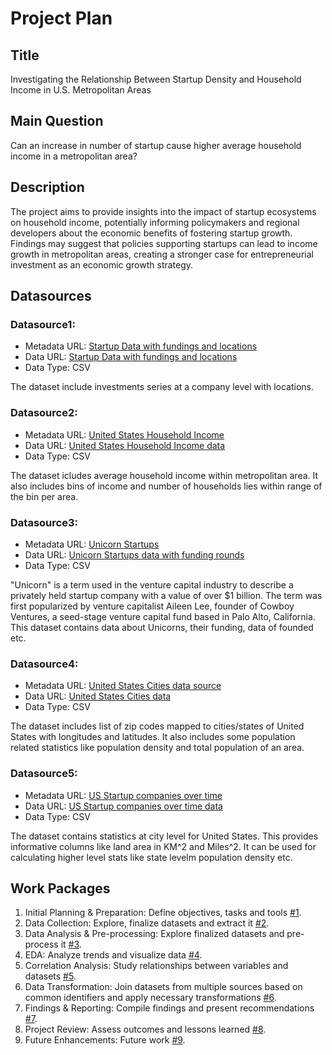# Project Plan

## Title
<!-- Give your project a short title. -->
Investigating the Relationship Between Startup Density and Household Income in U.S. Metropolitan Areas
<!--Economic Outcomes based on Population Density in Americas-->

## Main Question

<!-- Think about one main question you want to answer based on the data. -->
Can an increase in number of startup cause higher average household income in a metropolitan area?
<!-- 2. What is the impact of educational attainment on financial activity in metropolitan area? -->

## Description

<!-- Describe your data science project in max. 200 words. Consider writing about why and how you attempt it. -->

The project aims to provide insights into the impact of startup ecosystems on household income, potentially informing policymakers and regional developers about the economic benefits of fostering startup growth. Findings may suggest that policies supporting startups can lead to income growth in metropolitan areas, creating a stronger case for entrepreneurial investment as an economic growth strategy.

<!--This project examines how population density in rural and urban regions across America impacts financial activity, startup formation, and their contributions to GDP. By analyzing data from North and South America, we aim to understand how different density levels shape economic outcomes in various socioeconomic contexts. Using datasets on demographics, financial activity, and startup metrics, we’ll employ statistical methods to identify patterns and relationships. Our findings are expected to reveal density-driven factors that can support economic growth, offering insights for policymakers and investors to develop strategies that promote balanced development in diverse areas across America.-->

## Datasources

<!-- Describe each datasources you plan to use in a section. Use the prefic "DatasourceX" where X is the id of the datasource. -->

### Datasource1: 
* Metadata URL: [Startup Data with fundings and locations](https://www.kaggle.com/datasets/arindam235/startup-investments-crunchbase)
* Data URL: [Startup Data with fundings and locations](https://www.kaggle.com/datasets/arindam235/startup-investments-crunchbase)
* Data Type: CSV

The dataset include investments series at a company level with locations. 


### Datasource2: 
* Metadata URL: [United States Household Income](https://www.kaggle.com/datasets/claygendron/us-household-income-by-zip-code-2021-2011)
* Data URL: [United States Household Income data](https://www.kaggle.com/datasets/claygendron/us-household-income-by-zip-code-2021-2011?select=us_income_zipcode.csv)
* Data Type: CSV

The dataset icludes average household income within metropolitan area. It also includes bins of income and number of households lies within range of the bin per area. 


### Datasource3: 
* Metadata URL: [Unicorn Startups](https://www.kaggle.com/datasets/ramjasmaurya/unicorn-startups)
* Data URL: [Unicorn Startups data with funding rounds](https://www.kaggle.com/datasets/ramjasmaurya/unicorn-startups?select=unicorns+till+sep+2022.csv)
* Data Type: CSV

"Unicorn" is a term used in the venture capital industry to describe a privately held startup company with a value of over $1 billion. The term was first popularized by venture capitalist Aileen Lee, founder of Cowboy Ventures, a seed-stage venture capital fund based in Palo Alto, California.
This dataset contains data about Unicorns, their funding, data of founded etc.


### Datasource4: 
* Metadata URL: [United States Cities data source](https://simplemaps.com/data/us-cities)
* Data URL: [United States Cities data](https://www.kaggle.com/datasets/sergejnuss/united-states-cities-database)
* Data Type: CSV

The dataset includes list of zip codes mapped to cities/states of United States with longitudes and latitudes. It also includes some population related statistics like population density and total population of an area.


### Datasource5: 
* Metadata URL: [US Startup companies over time](https://www.kaggle.com/datasets/axeltorbenson/us-cities-by-population-top-330)
* Data URL: [US Startup companies over time data](https://www.kaggle.com/datasets/axeltorbenson/us-cities-by-population-top-330?select=us_cities_by_pop.csv)
* Data Type: CSV

The dataset contains statistics at city level for United States. This provides informative columns like land area in KM^2 and Miles^2. It can be used for calculating higher level stats like state levelm population density etc.

<!-- ### Datasource5: 
* Metadata URL: [US Startup companies over time](https://www.kaggle.com/datasets/thedevastator/empowering-the-next-wave-of-entrepreneurs/data?select=company.csv)
* Data URL: [US Startup companies over time data](https://www.kaggle.com/datasets/thedevastator/empowering-the-next-wave-of-entrepreneurs/data?select=company.csv)
* Data Type: CSV

The dataset contains information on startup companies in the US from 2008, including company name, location, team size, number of founders, and other relevant information. This data can be used to empower the next wave of entrepreneurs by providing insights on what types of startups are being founded, where they are located, and how large their teams are. -->

<!-- ### Datasource2: 
* Metadata URL: [America population distribution](https://sedac.ciesin.columbia.edu/data/set/grump-v1-national-identifier-grid/)
* Data URL: [America population distribution](https://sedac.ciesin.columbia.edu/data/set/grump-v1-national-identifier-grid/)
* Data Type: CSV 

The dataset icludes population density distribution over the region of America.  -->


## Work Packages

<!-- List of work packages ordered sequentially, each pointing to an issue with more details. -->

1. Initial Planning & Preparation: Define objectives, tasks and tools [#1][i1].
2. Data Collection: Explore, finalize datasets and extract it [#2][i2].
3. Data Analysis & Pre-processing: Explore finalized datasets and pre-process it [#3][i3].
4. EDA: Analyze trends and visualize data [#4][i4].
5. Correlation Analysis: Study relationships between variables and datasets [#5][i5].
6. Data Transformation: Join datasets from multiple sources based on common identifiers and apply necessary transformations [#6][i6].
7. Findings & Reporting: Compile findings and present recommendations [#7][i7].
8. Project Review: Assess outcomes and lessons learned [#8][i8].
9. Future Enhancements: Future work [#9][i9].



[i1]: https://github.com/nomanarshad94/made-project-ws24/issues/1
[i2]: https://github.com/nomanarshad94/made-project-ws24/issues/2
[i3]: https://github.com/nomanarshad94/made-project-ws24/issues/3
[i4]: https://github.com/nomanarshad94/made-project-ws24/issues/4
[i5]: https://github.com/nomanarshad94/made-project-ws24/issues/5
[i6]: https://github.com/nomanarshad94/made-project-ws24/issues/6
[i7]: https://github.com/nomanarshad94/made-project-ws24/issues/7
[i8]: https://github.com/nomanarshad94/made-project-ws24/issues/8
[i9]: https://github.com/nomanarshad94/made-project-ws24/issues/9